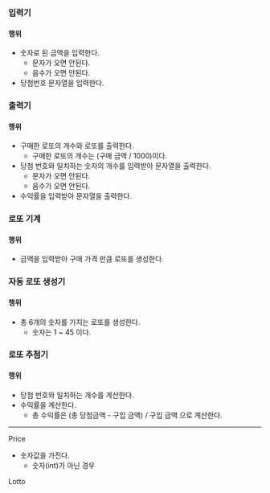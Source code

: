 ### 입력기

#### 행위

- 숫자로 된 금액을 입력한다.
    - 문자가 오면 안된다.
    - 음수가 오면 안된다.
- 당첨번호 문자열을 입력한다.

### 출력기

#### 행위

- 구매한 로또의 개수와 로또를 출력한다.
    - 구매한 로또의 개수는 (구매 금액 / 1000)이다.
- 당첨 번호와 일치하는 숫자의 개수를 입력받아 문자열을 출력한다.
    - 문자가 오면 안된다.
    - 음수가 오면 안된다.
- 수익률을 입력받아 문자열을 출력한다.

### 로또 기계

#### 행위

- 금액을 입력받아 구매 가격 만큼 로또를 생성한다.

### 자동 로또 생성기

#### 행위

- 총 6개의 숫자를 가지는 로또를 생성한다.
    - 숫자는 1 ~ 45 이다.

### 로또 추첨기

#### 행위

- 당첨 번호와 일치하는 개수를 계산한다.
- 수익률을 계산한다.
    - 총 수익률은 (총 당첨금액 - 구입 금액) / 구입 금액 으로 계산한다.

***
Price

- 숫자값을 가진다.
    - 숫자(int)가 아닌 경우

Lotto
